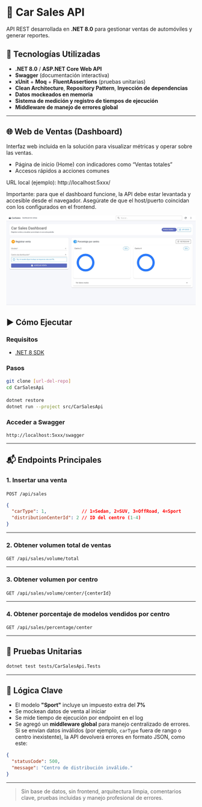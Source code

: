 # 🚗 Car Sales API

API REST desarrollada en **.NET 8.0** para gestionar ventas de automóviles y generar reportes.

## 🚀 Tecnologías Utilizadas

- **.NET 8.0** / **ASP.NET Core Web API**
- **Swagger** (documentación interactiva)
- **xUnit** + **Moq** + **FluentAssertions** (pruebas unitarias)
- **Clean Architecture**, **Repository Pattern**, **Inyección de dependencias**
- **Datos mockeados en memoria**
- **Sistema de medición y registro de tiempos de ejecución**
- **Middleware de manejo de errores global**

---

## 🌐 Web de Ventas (Dashboard)
Interfaz web incluida en la solución para visualizar métricas y operar sobre las ventas.

- Página de inicio (Home) con indicadores como “Ventas totales”
- Accesos rápidos a acciones comunes

URL local (ejemplo): http://localhost:5xxx/

Importante: para que el dashboard funcione, la API debe estar levantada y accesible desde el navegador. Asegúrate de que el host/puerto coincidan con los configurados en el frontend.

![Dashboard.jpg](CarSales.Web/Shared/Dashboard.jpg)

## ▶️ Cómo Ejecutar

### Requisitos
- [.NET 8 SDK](https://dotnet.microsoft.com/en-us/download)

### Pasos

```bash
git clone [url-del-repo]
cd CarSalesApi

dotnet restore
dotnet run --project src/CarSalesApi
```

### Acceder a Swagger

```
http://localhost:5xxx/swagger
```

---

## 📬 Endpoints Principales

### 1. Insertar una venta

`POST /api/sales`

```json
{
  "carType": 1,             // 1=Sedan, 2=SUV, 3=OffRoad, 4=Sport
  "distributionCenterId": 2 // ID del centro (1-4)
}
```

---

### 2. Obtener volumen total de ventas

`GET /api/sales/volume/total`

---

### 3. Obtener volumen por centro

`GET /api/sales/volume/center/{centerId}`

---

### 4. Obtener porcentaje de modelos vendidos por centro

`GET /api/sales/percentage/center`

---

## 🧪 Pruebas Unitarias

```bash
dotnet test tests/CarSalesApi.Tests
```

---

## 🧠 Lógica Clave

- El modelo **"Sport"** incluye un impuesto extra del **7%**
- Se mockean datos de venta al iniciar
- Se mide tiempo de ejecución por endpoint en el log
- Se agregó un **middleware global** para manejo centralizado de errores. Si se envían datos inválidos (por ejemplo, `carType` fuera de rango o centro inexistente), la API devolverá errores en formato JSON, como este:

```json
{
  "statusCode": 500,
  "message": "Centro de distribución inválido."
}
```

---

> Sin base de datos, sin frontend, arquitectura limpia, comentarios clave, pruebas incluidas y manejo profesional de errores.